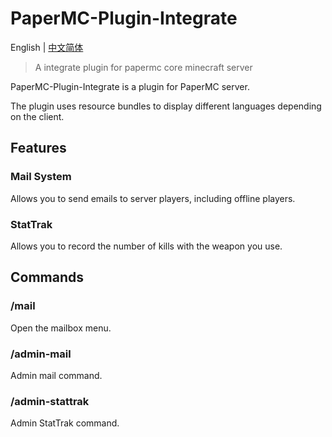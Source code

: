 # PaperMC-Plugin-Integrate
English | [中文简体](https://github.com/H4NGH01/PaperMC-Plugin-Integrate/blob/main/README_zh_sc.md)
> A integrate plugin for papermc core minecraft server

PaperMC-Plugin-Integrate is a plugin for PaperMC server.

The plugin uses resource bundles to display different languages depending on the client.

## Features
### Mail System
Allows you to send emails to server players, including offline players.

### StatTrak
Allows you to record the number of kills with the weapon you use.

## Commands
### /mail
Open the mailbox menu.

### /admin-mail
Admin mail command.

### /admin-stattrak
Admin StatTrak command.
